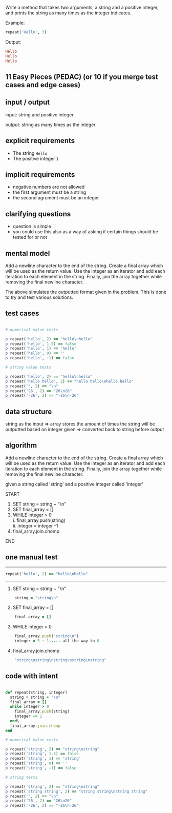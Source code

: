 Write a method that takes two arguments, a string and a positive integer, and prints the string as many times as the integer indicates.

Example:

``` ruby
repeat('Hello', 3)
```

Output:

``` ruby
Hello
Hello
Hello
```
## 11 Easy Pieces (PEDAC) (or 10 if you merge test cases and edge cases)


## input / output

input: string and positive integer

output: string as many times as the integer

## explicit requirements

- The string `Hello`
- The positive integer `1`

## implicit requirements

- negative numbers are not allowed
- the first argument must be a string
- the second agrument must be an integer

## clarifying questions

- question is simple 
- you could use this also as a way of asking if certain things should be tested for or not

## mental model

Add a newline character to the end of the string. Create a final array which will be used as the return value. Use the integer as an iterator and add each iteration to each element in the string. Finally, join the array together while removing the final newline character.

The above simulates the outputted format given in the problem. This is done to try and test various solutions.


## test cases

``` ruby

# numerical value tests

p repeat('hello', 2) == "hello\nhello"
p repeat('hello', 1.5) == false
p repeat('hello', 1) == 'hello'
p repeat('hello', 0) == ''
p repeat('hello', -1) == false

# string value tests

p repeat('hello', 2) == "hello\nhello"
p repeat('hello hello', 2) == "hello hello\nhello hello"
p repeat('', 2) == "\n"
p repeat('26', 2) == "26\n26"
p repeat('-26', 2) == "-26\n-26"

```
## data structure

string as the input => array stores the amount of times the string will be outputted based on integer given => converted back to string before output 

## algorithm

Add a newline character to the end of the string. Create a final array which will be used as the return value. Use the integer as an iterator and add each iteration to each element in the string. Finally, join the array together while removing the final newline character.

given a string called 'string' and a positive integer called 'integer'

START

1. SET string = string + "\n"
2. SET final_array = []
3. WHILE integer > 0\
	i. final_array.push(string)\
	ii. integer = integer -1
4. final_array.join.chomp

END

## one manual test
---

``` ruby
repeat('hello', 2) == "hello\nhello"

```
---

1. SET string = string + "\n"


```ruby
	string = "string\n"
```

2. SET final_array = []


```ruby
	final_array = []
```

3. WHILE integer > 0


```ruby
	final_array.push("string\n")
    integer = 5 - 1..... all the way to 0
```

4. final_array.join.chomp

```ruby
	"string\nstring\nstring\nstring\nstring"
```


## code with intent

```ruby

def repeat(string, integer)
  string = string + "\n"
  final_array = []
  while integer > 0
    final_array.push(string)
    integer -= 1
  end\
  final_array.join.chomp
end

# numerical value tests

p repeat('string', 2) == "string\nstring"
p repeat('string', 1.5) == false
p repeat('string', 1) == 'string'
p repeat('string', 0) == ''
p repeat('string', -1) == false

# string tests

p repeat('string', 2) == "string\nstring"
p repeat('string string', 2) == "string string\nstring string"
p repeat('', 2) == "\n"
p repeat('26', 2) == "26\n26"
p repeat('-26', 2) == "-26\n-26"

```